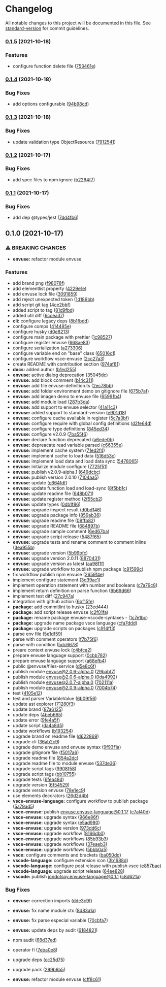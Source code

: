 # Changelog

All notable changes to this project will be documented in this file. See [standard-version](https://github.com/conventional-changelog/standard-version) for commit guidelines.

### [0.1.5](https://github.com/JonDotsoy/envuse/compare/@envuse/files-service@v0.1.4...@envuse/files-service@v0.1.5) (2021-10-18)

### Features

- configure function delete file ([753461e](https://github.com/JonDotsoy/envuse/commit/753461e7c2bb1617dddfd27a9751235cb4b663d5))

### [0.1.4](https://github.com/JonDotsoy/envuse/compare/@envuse/files-service@v0.1.3...@envuse/files-service@v0.1.4) (2021-10-18)

### Bug Fixes

- add options configurable ([94b98cd](https://github.com/JonDotsoy/envuse/commit/94b98cd5dc4bd5f06408d442bc0bd0928bbcf757))

### [0.1.3](https://github.com/JonDotsoy/envuse/compare/@envuse/files-service@v0.1.2...@envuse/files-service@v0.1.3) (2021-10-18)

### Bug Fixes

- update validation type ObjectResource ([7912541](https://github.com/JonDotsoy/envuse/commit/791254197cc66e12d07d091d7759fbb612f6819d))

### [0.1.2](https://github.com/JonDotsoy/envuse/compare/@envuse/files-service@v0.1.1...@envuse/files-service@v0.1.2) (2021-10-17)

### Bug Fixes

- add spec files to npm ignore ([b2264f7](https://github.com/JonDotsoy/envuse/commit/b2264f7b900d2282cb9780fcc25eb1905ac206a1))

### [0.1.1](https://github.com/JonDotsoy/envuse/compare/@envuse/files-service@v0.1.0...@envuse/files-service@v0.1.1) (2021-10-17)

### Bug Fixes

- add dep @types/jest ([7dd4fb6](https://github.com/JonDotsoy/envuse/commit/7dd4fb6bc255fc1a28a715cce7990e225c4cebbe))

## 0.1.0 (2021-10-17)

### ⚠ BREAKING CHANGES

- **envuse:** refactor module envuse

### Features

- add brand png ([f98078f](https://github.com/JonDotsoy/envuse/commit/f98078fd31de33b2955e2061715457ef9faab509))
- add elementlist property ([4229e1e](https://github.com/JonDotsoy/envuse/commit/4229e1e4f94eaef81bc4c1a9d27b398df30e1177))
- add envuse lock file ([3091859](https://github.com/JonDotsoy/envuse/commit/30918590d717b771fbc53012c5de8997b2dde2d4))
- add reject unexpected token ([1d189bb](https://github.com/JonDotsoy/envuse/commit/1d189bb71154c85b750930558d19957febcbfb3c))
- add script git tag ([4ce2bbf](https://github.com/JonDotsoy/envuse/commit/4ce2bbf5b50c1368a7d77b120fee765bb24c6012))
- added script to tag ([81d9fbd](https://github.com/JonDotsoy/envuse/commit/81d9fbdd0f3390ff7d785b7973611eabf840a370))
- added util diff ([6ccea37](https://github.com/JonDotsoy/envuse/commit/6ccea37d32c65ea110e544d3f4c8c5697427b6e8))
- **cli:** configure legacy deps ([8b1fbdd](https://github.com/JonDotsoy/envuse/commit/8b1fbdd1aa6ba9fa2700542336c3be0453a0943a))
- configure comps ([414485e](https://github.com/JonDotsoy/envuse/commit/414485e48327033d3ca4f17948e92c29964e92e6))
- configure husky ([d0e8213](https://github.com/JonDotsoy/envuse/commit/d0e821381b140d1c3f5e2f15fa47a9c2dfd2d824))
- configure main package with prettier ([1c98527](https://github.com/JonDotsoy/envuse/commit/1c98527ceb775ca44b3b61281026127ce1e8ef33))
- configure register envuse ([668ae83](https://github.com/JonDotsoy/envuse/commit/668ae834d3f8f2160bef2f68d0be757797f949e7))
- configure serialization ([a273306](https://github.com/JonDotsoy/envuse/commit/a273306c214e80604d91ee29a41d9920661b22b5))
- configure variable end on "base" class ([65016c1](https://github.com/JonDotsoy/envuse/commit/65016c1e7f0598b6de4b9650418ec8f305ddd3ec))
- configure workflow vsce-envuse ([2cc27a3](https://github.com/JonDotsoy/envuse/commit/2cc27a3d8f435a6a00e0175763418b46a65ed120))
- create README with contribution section ([974af81](https://github.com/JonDotsoy/envuse/commit/974af81f8b5b7c9409b0a5324df9555a958eb0dc))
- **docs:** added author ([b1ed255](https://github.com/JonDotsoy/envuse/commit/b1ed2557d193d8ddf09dee5f7e79bf23f4e43887))
- **envuse:** active dialog deprecation ([35045dc](https://github.com/JonDotsoy/envuse/commit/35045dca010e609c1c71c822553cecd1105e8fc4))
- **envuse:** add block comment ([b14c311](https://github.com/JonDotsoy/envuse/commit/b14c3110fc7f1b02c5ee1ab04c537c2589056adf))
- **envuse:** add file envuse-definition.ts ([2ec78bb](https://github.com/JonDotsoy/envuse/commit/2ec78bbb6e4a1fed8e213f954092ba52e275db95))
- **envuse:** add folder environment demo on gitignore file ([675b7af](https://github.com/JonDotsoy/envuse/commit/675b7afe836c7c9087b157a7fa2d8ae8323e3b35))
- **envuse:** add imagen demo to envuse file ([65991b4](https://github.com/JonDotsoy/envuse/commit/65991b41aa261db0e672479f1910adcccc72c6c0))
- **envuse:** add module load ([287b3da](https://github.com/JonDotsoy/envuse/commit/287b3daf982c782f3e217dec1f7b12f3747ddc87))
- **envuse:** add support to envuse selector ([41a11c3](https://github.com/JonDotsoy/envuse/commit/41a11c3dd41d71c4d284dc2ecfd36d533c5a77e9))
- **envuse:** added support to standard-version ([e901d18](https://github.com/JonDotsoy/envuse/commit/e901d185f6e05757ffcbce7f54fac2e03c836b34))
- **envuse:** configure cache available in register ([5c7a3bf](https://github.com/JonDotsoy/envuse/commit/5c7a3bf0af7cd1591e07f01eb78e03de23de702a))
- **envuse:** configure require with global config definitions ([d2fe64d](https://github.com/JonDotsoy/envuse/commit/d2fe64d19d3aa749ff086bfebc57f50b354e4ddf))
- **envuse:** configure type definitions ([845ed34](https://github.com/JonDotsoy/envuse/commit/845ed342cc663f996717562cf5ad078b6a7cf471))
- **envuse:** configure v2.0.9 ([7ba55f6](https://github.com/JonDotsoy/envuse/commit/7ba55f676bcb074484dd2a81b36c5f54e7200389))
- **envuse:** declare function deprecated ([a6ede0b](https://github.com/JonDotsoy/envuse/commit/a6ede0bed8934264de7d98674e70b57921fd2f81))
- **envuse:** depreacate read variable parsed ([c66355e](https://github.com/JonDotsoy/envuse/commit/c66355e643316fd21af54bbab05a0e29b5aecdef))
- **envuse:** implement cache system ([71ed2f4](https://github.com/JonDotsoy/envuse/commit/71ed2f478faa0dea3ccb0e6cb604ce6bc5092f4a))
- **envuse:** implement cache to load data ([516d53c](https://github.com/JonDotsoy/envuse/commit/516d53c3360d0e3886f440dde610398ca1fb8633))
- **envuse:** implement load data and load data sync ([5478065](https://github.com/JonDotsoy/envuse/commit/547806542eab000c448ebe332f90e7a22e0b3eeb))
- **envuse:** initialize module configure ([7725f51](https://github.com/JonDotsoy/envuse/commit/7725f51b612397707f8a22ff6d2ad1ee0966bb12))
- **envuse:** publish v2.0.9-alpha.1 ([649dcbc](https://github.com/JonDotsoy/envuse/commit/649dcbc60cf215634044224a4cb804a0f1f1ab74))
- **envuse:** publish version 2.0.10 ([7104aa5](https://github.com/JonDotsoy/envuse/commit/7104aa556500503ce57bb3b846da982b48b2ce7b))
- **envuse:** update ([c664fdf](https://github.com/JonDotsoy/envuse/commit/c664fdf1483e9b6511fca46bd601fd82fc5e1195))
- **envuse:** update function load and load-sync ([8f5bb1c](https://github.com/JonDotsoy/envuse/commit/8f5bb1ce0efffe7aca7f3f572f9b4872e9457cbe))
- **envuse:** update readme file ([648b071](https://github.com/JonDotsoy/envuse/commit/648b071d1be41e4fe3cf33eaebd4d7536194c439))
- **envuse:** update register method ([2f55cb2](https://github.com/JonDotsoy/envuse/commit/2f55cb2f3f490cd7793125b08a5e808de640932c))
- **envuse:** update types ([0db1f86](https://github.com/JonDotsoy/envuse/commit/0db1f868347353c816f59ecc68a8f8c3a4c24cf6))
- **envuse:** upgrade inspect result ([d0bd146](https://github.com/JonDotsoy/envuse/commit/d0bd14680306d50c3083d780a617f762e9553db2))
- **envuse:** upgrade package info ([859ab36](https://github.com/JonDotsoy/envuse/commit/859ab36d6604c853e22e0fe95e421bdc341cb510))
- **envuse:** upgrade readme file ([09ffb82](https://github.com/JonDotsoy/envuse/commit/09ffb823e7ead332f068630c80c483fc88afb2a5))
- **envuse:** upgrade README file ([684897b](https://github.com/JonDotsoy/envuse/commit/684897b4be7c559365cd135e6f1995fa5e27a054))
- **envuse:** upgrade sample comment ([6ed67ba](https://github.com/JonDotsoy/envuse/commit/6ed67ba9ce5678f0489b84c73e515d344adab4d8))
- **envuse:** upgrade script release ([5487f65](https://github.com/JonDotsoy/envuse/commit/5487f65a2dc74d5e9a7235915fd6646a5480bf5c))
- **envuse:** upgrade tests and rename comment to comment inline ([3ea955b](https://github.com/JonDotsoy/envuse/commit/3ea955b270331cd1591c90723f7a047220bcb2e2))
- **envuse:** upgrade version ([5b99bfc](https://github.com/JonDotsoy/envuse/commit/5b99bfca3e1164b45c64bed3caf7efd3fb0fc467))
- **envuse:** upgrade version 2.0.11 ([8870431](https://github.com/JonDotsoy/envuse/commit/8870431c33ffcb39e53e92947cf6f08c4fc3993e))
- **envuse:** upgrade version as latest ([aa98f1f](https://github.com/JonDotsoy/envuse/commit/aa98f1f835687a8dcdcaf6bfa69bee7e657c380f))
- **envuse:** upgrade workflow to publish npm package ([c91599c](https://github.com/JonDotsoy/envuse/commit/c91599cd8597ab4b5b49132be1f47da0a1341658))
- fix workflow publish npm envuse ([2659f4e](https://github.com/JonDotsoy/envuse/commit/2659f4eace42ffa5afeb4822ebab0632a09db128))
- implement configure statement ([3d39ac1](https://github.com/JonDotsoy/envuse/commit/3d39ac1aa0db1b622661bde118341190b23ed9c8))
- implement operation statement with number and booleans ([c7a79c8](https://github.com/JonDotsoy/envuse/commit/c7a79c8342a0295d0dd35a5840c4cd5c5a571254))
- implement return definition on parse function ([9b69d66](https://github.com/JonDotsoy/envuse/commit/9b69d663adf74b0bf1c50bcab17bfe279dd6f1d7))
- implement test diff ([27c947a](https://github.com/JonDotsoy/envuse/commit/27c947ae8f5de2ca685edd80a13c94a91dbeed9a))
- integration with github action ([6bf15fe](https://github.com/JonDotsoy/envuse/commit/6bf15fef2d8abfb3bcc1d11129f9bf22826c934d))
- **package:** add commitlint to husky ([23ed444](https://github.com/JonDotsoy/envuse/commit/23ed444ad7c7a33bed3d1270b4396da7ce287897))
- **package:** add script release envuse ([c2f01fa](https://github.com/JonDotsoy/envuse/commit/c2f01fa4eed656e4506e7295483aa6195e97184f))
- **package:** rename package envuse-vscode-syntaxes - ([1c7e1bc](https://github.com/JonDotsoy/envuse/commit/1c7e1bc122277d3e45172cfeb9257e74c9d68bf8))
- **package:** upgrade name package vsce language ([cfa7ddd](https://github.com/JonDotsoy/envuse/commit/cfa7ddd931151b90dd84e9fd8e502ce2dcb84ee4))
- **package:** upgrade scripts on packages ([c914ff3](https://github.com/JonDotsoy/envuse/commit/c914ff31490875a5ca2a791b6811f9265e33149a))
- parse env file ([5e1df59](https://github.com/JonDotsoy/envuse/commit/5e1df59a24e6702594b1c5ad5acc01de34869343))
- parse with comment operators ([f7b75f6](https://github.com/JonDotsoy/envuse/commit/f7b75f6142b0c5fa2bfe6c8f0eb2b491d6168e15))
- parse with condition ([5dc6678](https://github.com/JonDotsoy/envuse/commit/5dc66788842b4153504f3f64be6637656532820f))
- preare context envuse lock ([c4bfca2](https://github.com/JonDotsoy/envuse/commit/c4bfca2b0138f58127cfdc2153cba33825fd46a3))
- prepare envuse language support ([0cbb782](https://github.com/JonDotsoy/envuse/commit/0cbb7826a7e94db337d7b3b7166ed6b158397cda))
- prepare envuse language support ([a68efb4](https://github.com/JonDotsoy/envuse/commit/a68efb49a033fd4b5584cc7a42eb0597a66dc74d))
- public @envuse/files-service ([d5e8c6f](https://github.com/JonDotsoy/envuse/commit/d5e8c6ff3b06f85fdc2904e2409eb0fc6d658d30))
- publish module envuse@2.0.6-alpha.0 ([29babf7](https://github.com/JonDotsoy/envuse/commit/29babf79b027aeb9210657ea2ef0ae70d4755e94))
- publish module envuse@2.0.6-alpha.0 ([0da4992](https://github.com/JonDotsoy/envuse/commit/0da4992594e10ff8eaefa7ebe9b90e95ad204488))
- publish module envuse@2.0.7-alpha.0 ([702111a](https://github.com/JonDotsoy/envuse/commit/702111ac212a5b24c8036b46e79a7b15d3b8505c))
- publish module envuse@2.0.9-alpha.0 ([7004b74](https://github.com/JonDotsoy/envuse/commit/7004b740dc77607f6d66fc03d76efa2fd74869c3))
- test ([4105e12](https://github.com/JonDotsoy/envuse/commit/4105e12509125e714be62a93a06761d965a4297e))
- test and parser VariableValue ([6b09f56](https://github.com/JonDotsoy/envuse/commit/6b09f5689d8072253fa0e7f27f78505605ea9665))
- update ast explorer ([71280f3](https://github.com/JonDotsoy/envuse/commit/71280f3b251edfac8b5186ea3bdcd4160bae8cbd))
- update brand ([87a6125](https://github.com/JonDotsoy/envuse/commit/87a612561f609afe78649d513abe4038aebb4d61))
- update deps ([4beb665](https://github.com/JonDotsoy/envuse/commit/4beb66542bbdd696629c5ebeaeae866e82f811a2))
- update error ([9fe4a5f](https://github.com/JonDotsoy/envuse/commit/9fe4a5ff969c726c1dba8114cef9f9ed9c857ed6))
- update script ([da4a8d5](https://github.com/JonDotsoy/envuse/commit/da4a8d5efa0ce850075486211de96031cff73223))
- update workflows ([b193254](https://github.com/JonDotsoy/envuse/commit/b1932547fd418b586ee084c39f3cab67014bd5aa))
- upgrade brand on readme file ([d622869](https://github.com/JonDotsoy/envuse/commit/d622869d805769ac9340b6d0df45c1778a7bca0c))
- upgrade cli ([36ab2c9](https://github.com/JonDotsoy/envuse/commit/36ab2c9408758832a46856e1f5aaea0bcdb7c58b))
- upgrade demo envuse and envuse syntax ([9f93f1a](https://github.com/JonDotsoy/envuse/commit/9f93f1abf21e28f8db7509a16d939c792d9382b0))
- upgrade gitignore file ([f5017a6](https://github.com/JonDotsoy/envuse/commit/f5017a6f505ec7b967843998872ace6baa035ecd))
- upgrade readme file ([854a2dc](https://github.com/JonDotsoy/envuse/commit/854a2dc5b3be0bd0b1f3479023ae64c650cb9361))
- upgrade readme file to module envuse ([537de36](https://github.com/JonDotsoy/envuse/commit/537de36cb386bd1571a7904ff7c619637a82763a))
- upgrade script tags ([9908f58](https://github.com/JonDotsoy/envuse/commit/9908f58b1319396cbe63f8fec6a785c2fb653c9b))
- upgrade script tags ([bb10755](https://github.com/JonDotsoy/envuse/commit/bb107557d0b586e11852e3861accbbda82d82a0a))
- upgrade tests ([6fea48d](https://github.com/JonDotsoy/envuse/commit/6fea48db7f0fd8d59b753130072b08d4954a241e))
- upgrade version ([6f54529](https://github.com/JonDotsoy/envuse/commit/6f5452924ebbe5a0b3929d1aea5e738186ebef43))
- upgrade version envuse ([78e1ec9](https://github.com/JonDotsoy/envuse/commit/78e1ec9371b7d3039288fdb11e409eb6ee7f6fdd))
- use elements decorators ([26d2d4b](https://github.com/JonDotsoy/envuse/commit/26d2d4b165a27c740c40fb112dec387c58ce305e))
- **vsce-envuse-language:** configure workflow to publish package ([5a79ad5](https://github.com/JonDotsoy/envuse/commit/5a79ad57c3004f6eb7b34aa5f72e6ce84ea24d78))
- **vsce-envuse:** publish envuse.envuse-language@0.1.17 ([c7af40d](https://github.com/JonDotsoy/envuse/commit/c7af40d42f6bf26ff4d39bac800f7f80fa63ed0e))
- **vsce-envuse:** upgrade syntax ([966e86f](https://github.com/JonDotsoy/envuse/commit/966e86f264ccde3b1010e39c3203be26df296b56))
- **vsce-envuse:** upgrade syntax ([e5ad980](https://github.com/JonDotsoy/envuse/commit/e5ad9803591411e3fdd4a69b8c6025d1e22919bc))
- **vsce-envuse:** upgrade version ([973dd6c](https://github.com/JonDotsoy/envuse/commit/973dd6c0f793c3291924fc3c4935e6024d50cd71))
- **vsce-envuse:** upgrade workflow ([8166db0](https://github.com/JonDotsoy/envuse/commit/8166db01f0aef730c1337979d7e1e2472cf390eb))
- **vsce-envuse:** upgrade workflows ([85b93b3](https://github.com/JonDotsoy/envuse/commit/85b93b3353c8f8616d7ef66f696fcc002d5d6c24))
- **vsce-envuse:** upgrade workflows ([37eaeb3](https://github.com/JonDotsoy/envuse/commit/37eaeb3fe00971928760497ede7c18c34bb1becc))
- **vsce-envuse:** upgrade workflows ([5bbb0a5](https://github.com/JonDotsoy/envuse/commit/5bbb0a5a2fe8d3219a5d21a5990d7dff1eeb702d))
- **vsce:** configure comments and brackets ([ba050dd](https://github.com/JonDotsoy/envuse/commit/ba050dd3ea49e22768367afe1ed013773e57d7d6))
- **vscode-language:** configure extension icon ([3b1688d](https://github.com/JonDotsoy/envuse/commit/3b1688db84ea8764705e7b8a37fdfb6a425e3de3))
- **vscode-language:** configure post release with publish vsce ([e857bae](https://github.com/JonDotsoy/envuse/commit/e857bae0cfacb5789ff499ca4bc034614f9ae11e))
- **vscode-language:** upgrade script release ([64ee828](https://github.com/JonDotsoy/envuse/commit/64ee8286e1665190b989de7161c3099e27501d1c))
- **vscode:** publish jondotsoy.envuse-language@0.1.1 ([c8d621a](https://github.com/JonDotsoy/envuse/commit/c8d621a62947b954ec9d714d7246357518722fe2))

### Bug Fixes

- **envuse:** correction imports ([dde3c9f](https://github.com/JonDotsoy/envuse/commit/dde3c9f3060d7c3440a507032883c361c2ce2521))
- **envuse:** fix name module ctx ([8d83a1a](https://github.com/JonDotsoy/envuse/commit/8d83a1a06730cb85c2e1e08fe22d908b78e5f26e))
- **envuse:** fix parse especial variable ([70cbfa7](https://github.com/JonDotsoy/envuse/commit/70cbfa7d76333270d90442df32e6196f668c9fe4))
- **envuse:** update deps by audit ([6184821](https://github.com/JonDotsoy/envuse/commit/6184821e2f96f01856a5e27d6a97b3a3adffb6a4))
- npm audit ([68d37ed](https://github.com/JonDotsoy/envuse/commit/68d37ed6b4d194ad120c85dfd1961e428b26e101))
- operator fi ([7eba0e8](https://github.com/JonDotsoy/envuse/commit/7eba0e8cd18ce66d7b7472c6f13ecf8325ece340))
- upgrade deps ([cc25d75](https://github.com/JonDotsoy/envuse/commit/cc25d751740f81f1cfd6c312c99472548c539dcf))
- upgrade pack ([299b6b5](https://github.com/JonDotsoy/envuse/commit/299b6b5a0f4b272acb22cfb8c6dab2312d34c539))

- **envuse:** refactor module envuse ([cff8c61](https://github.com/JonDotsoy/envuse/commit/cff8c61e14f2730a0b8508f4b5cefb9fbab7e29b))
